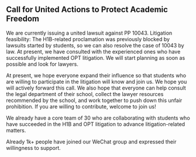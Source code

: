 ## Call for United Actions to Protect Academic Freedom

We are currently issuing a united lawsuit against PP 10043. Litigation feasibility: The H1B-related proclamation was previously blocked by lawsuits started by students, so we can also resolve the case of 10043 by law. At present, we have consulted with the experienced ones who have successfully implemented OPT litigation. We will start planning as soon as possible and look for lawyers. 

At present, we hope everyone expand their influence so that students who are willing to participate in the litigation will know and join us. We hope you will actively forward this call. We also hope that everyone can help consult the legal department of their school, collect the lawyer resources recommended by the school, and work together to push down this unfair prohibition. If you are willing to contribute, welcome to join us!

We already have a core team of 30 who are collaborating with students who have succeeded in the H1B and OPT litigation to advance litigation-related matters.

Already 1k+ people have joined our WeChat group and expressed their willingness to support.
